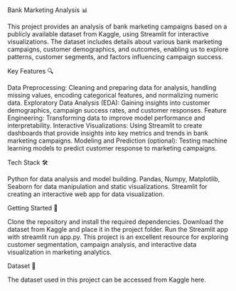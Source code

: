 Bank Marketing Analysis 📊

This project provides an analysis of bank marketing campaigns based on a publicly available dataset from Kaggle, using Streamlit for interactive visualizations. The dataset includes details about various bank marketing campaigns, customer demographics, and outcomes, enabling us to explore patterns, customer segments, and factors influencing campaign success.

Key Features 🔍

Data Preprocessing: Cleaning and preparing data for analysis, handling missing values, encoding categorical features, and normalizing numeric data.
Exploratory Data Analysis (EDA): Gaining insights into customer demographics, campaign success rates, and customer responses.
Feature Engineering: Transforming data to improve model performance and interpretability.
Interactive Visualizations: Using Streamlit to create dashboards that provide insights into key metrics and trends in bank marketing campaigns.
Modeling and Prediction (optional): Testing machine learning models to predict customer response to marketing campaigns.

Tech Stack 🛠️

Python for data analysis and model building.
Pandas, Numpy, Matplotlib, Seaborn for data manipulation and static visualizations.
Streamlit for creating an interactive web app for data visualization.

Getting Started 🚀

Clone the repository and install the required dependencies.
Download the dataset from Kaggle and place it in the project folder.
Run the Streamlit app with streamlit run app.py.
This project is an excellent resource for exploring customer segmentation, campaign analysis, and interactive data visualization in marketing analytics.

Dataset 📁

The dataset used in this project can be accessed from Kaggle here.
